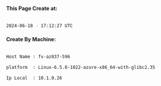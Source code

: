 
   
#### This Page Create at:

```bash

2024-06-18 - 17:12:27 UTC

```

#### Create By Machine:

```bash

Host Name : fv-az837-596

platform  : Linux-6.5.0-1022-azure-x86_64-with-glibc2.35

Ip Local  : 10.1.0.26

```

